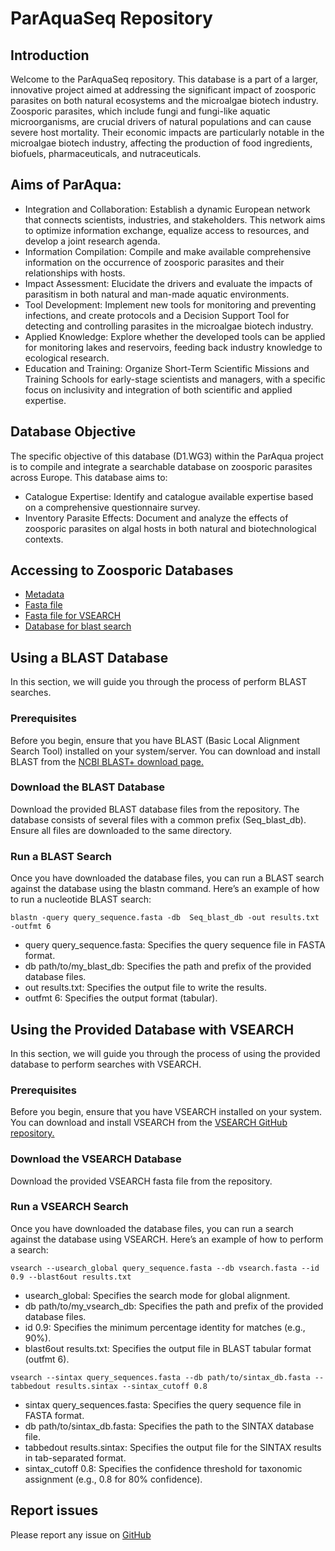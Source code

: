 # ParAquaSeq Repository

## Introduction

Welcome to the ParAquaSeq repository. This database is a part of a larger, innovative project aimed at addressing the significant impact of zoosporic parasites on both natural ecosystems and the microalgae biotech industry. Zoosporic parasites, which include fungi and fungi-like aquatic microorganisms, are crucial drivers of natural populations and can cause severe host mortality. Their economic impacts are particularly notable in the microalgae biotech industry, affecting the production of food ingredients, biofuels, pharmaceuticals, and nutraceuticals.

## Aims of ParAqua:
* Integration and Collaboration: Establish a dynamic European network that connects scientists, industries, and stakeholders. This network aims to optimize information exchange, equalize access to resources, and develop a joint research agenda.
* Information Compilation: Compile and make available comprehensive information on the occurrence of zoosporic parasites and their relationships with hosts.
* Impact Assessment: Elucidate the drivers and evaluate the impacts of parasitism in both natural and man-made aquatic environments.
* Tool Development: Implement new tools for monitoring and preventing infections, and create protocols and a Decision Support Tool for detecting and controlling parasites in the microalgae biotech industry.
* Applied Knowledge: Explore whether the developed tools can be applied for monitoring lakes and reservoirs, feeding back industry knowledge to ecological research.
* Education and Training: Organize Short-Term Scientific Missions and Training Schools for early-stage scientists and managers, with a specific focus on inclusivity and integration of both scientific and applied expertise.

## Database Objective
The specific objective of this database (D1.WG3) within the ParAqua project is to compile and integrate a searchable database on zoosporic parasites across Europe. This database aims to:

* Catalogue Expertise: Identify and catalogue available expertise based on a comprehensive questionnaire survey.
* Inventory Parasite Effects: Document and analyze the effects of zoosporic parasites on algal hosts in both natural and biotechnological contexts.

## Accessing to Zoosporic Databases
- [Metadata](https://github.com/NataliaTimoneda/ZoosporicParasitesRepository/blob/main/files/ParAquaSeq_curated.xlsx)
- [Fasta file](https://github.com/NataliaTimoneda/ZoosporicParasitesRepository/blob/main/files/sequences.fasta)
- [Fasta file for VSEARCH]()
- [Database for blast search]()

## Using a BLAST Database
In this section, we will guide you through the process of perform BLAST searches.

### Prerequisites
Before you begin, ensure that you have BLAST (Basic Local Alignment Search Tool) installed on your system/server. You can download and install BLAST from the [NCBI BLAST+ download page.](https://blast.ncbi.nlm.nih.gov/Blast.cgi?PAGE_TYPE=BlastDocs&DOC_TYPE=Download)
### Download the BLAST Database
Download the provided BLAST database files from the repository. The database consists of several files with a common prefix (Seq_blast_db). Ensure all files are downloaded to the same directory.
### Run a BLAST Search
Once you have downloaded the database files, you can run a BLAST search against the database using the blastn command. Here’s an example of how to run a nucleotide BLAST search:
```shell
blastn -query query_sequence.fasta -db  Seq_blast_db -out results.txt -outfmt 6
```
- query query_sequence.fasta: Specifies the query sequence file in FASTA format.
- db path/to/my_blast_db: Specifies the path and prefix of the provided database files.
- out results.txt: Specifies the output file to write the results.
- outfmt 6: Specifies the output format (tabular).

## Using the Provided Database with VSEARCH
In this section, we will guide you through the process of using the provided database to perform searches with VSEARCH.
### Prerequisites
Before you begin, ensure that you have VSEARCH installed on your system. You can download and install VSEARCH from the [VSEARCH GitHub repository.](https://github.com/torognes/vsearch)
### Download the VSEARCH Database
Download the provided VSEARCH fasta file from the repository.
### Run a VSEARCH Search
Once you have downloaded the database files, you can run a search against the database using VSEARCH. Here’s an example of how to perform a search:
```shell
vsearch --usearch_global query_sequence.fasta --db vsearch.fasta --id 0.9 --blast6out results.txt
```
- usearch_global: Specifies the search mode for global alignment.
- db path/to/my_vsearch_db: Specifies the path and prefix of the provided database files.
- id 0.9: Specifies the minimum percentage identity for matches (e.g., 90%).
- blast6out results.txt: Specifies the output file in BLAST tabular format (outfmt 6).

```shell
vsearch --sintax query_sequences.fasta --db path/to/sintax_db.fasta --tabbedout results.sintax --sintax_cutoff 0.8
```
- sintax query_sequences.fasta: Specifies the query sequence file in FASTA format.
- db path/to/sintax_db.fasta: Specifies the path to the SINTAX database file.
- tabbedout results.sintax: Specifies the output file for the SINTAX results in tab-separated format.
- sintax_cutoff 0.8: Specifies the confidence threshold for taxonomic assignment (e.g., 0.8 for 80% confidence).
  
## Report issues
Please report any issue on [GitHub](https://github.com/NataliaTimoneda/ZoosporicParasitesRepository/issues)

